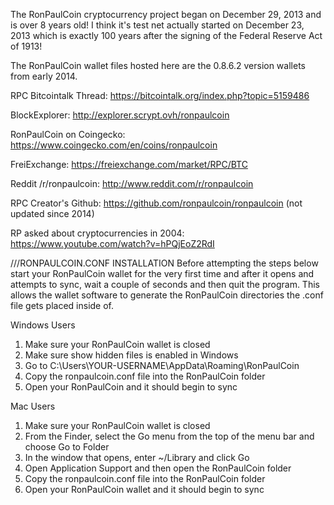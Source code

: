 The RonPaulCoin cryptocurrency project began on December 29, 2013 and is over 8 years old!
I think it's test net actually started on December 23, 2013 which is exactly 100 years after the signing of the Federal Reserve Act of 1913!

The RonPaulCoin wallet files hosted here are the 0.8.6.2 version wallets from early 2014.
 
RPC Bitcointalk Thread: https://bitcointalk.org/index.php?topic=5159486

BlockExplorer: http://explorer.scrypt.ovh/ronpaulcoin 

RonPaulCoin on Coingecko: https://www.coingecko.com/en/coins/ronpaulcoin

FreiExchange: https://freiexchange.com/market/RPC/BTC

Reddit /r/ronpaulcoin: http://www.reddit.com/r/ronpaulcoin

RPC Creator's Github: https://github.com/ronpaulcoin/ronpaulcoin (not updated since 2014)

RP asked about cryptocurrencies in 2004: https://www.youtube.com/watch?v=hPQjEoZ2RdI

///RONPAULCOIN.CONF INSTALLATION
Before attempting the steps below start your RonPaulCoin wallet for the very first time and after it opens and attempts to sync,
wait a couple of seconds and then quit the program. This allows the wallet software to generate the RonPaulCoin directories the 
.conf file gets placed inside of. 

Windows Users 
1. Make sure your RonPaulCoin wallet is closed 
2. Make sure show hidden files is enabled in Windows
3. Go to C:\Users\YOUR-USERNAME\AppData\Roaming\RonPaulCoin
4. Copy the ronpaulcoin.conf file into the RonPaulCoin folder
5. Open your RonPaulCoin and it should begin to sync

Mac Users
1. Make sure your RonPaulCoin wallet is closed
2. From the Finder, select the Go menu from the top of the menu bar and choose Go to Folder
3. In the window that opens, enter ~/Library and click Go
4. Open Application Support and then open the RonPaulCoin folder
5. Copy the ronpaulcoin.conf file into the RonPaulCoin folder
6. Open your RonPaulCoin wallet and it should begin to sync

